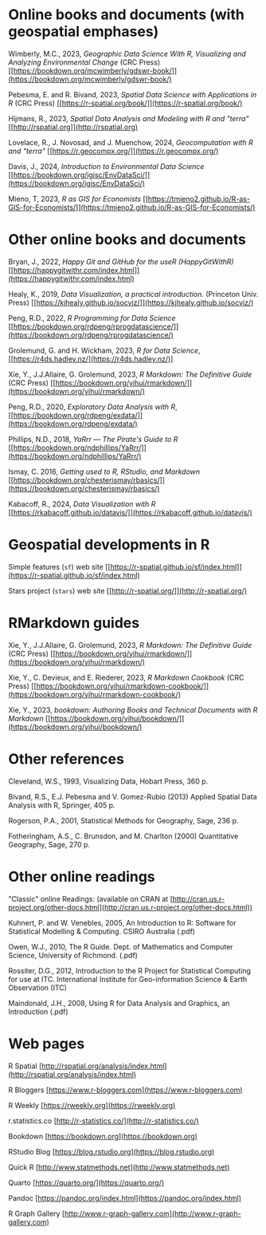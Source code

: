 # Online books and documents (with geospatial emphases) #

Wimberly, M.C., 2023, *Geographic Data Science With R, Visualizing and Analyzing Environmental Change* (CRC Press) [[https://bookdown.org/mcwimberly/gdswr-book/]](https://bookdown.org/mcwimberly/gdswr-book/)

Pebesma, E. and R. Bivand, 2023, *Spatial Data Science with Applications in R* (CRC Press) [[https://r-spatial.org/book/]](https://r-spatial.org/book/)

Hijmans, R., 2023, *Spatial Data Analysis and Modeling with R and "terra"* [[http://rspatial.org]](http://rspatial.org) 

Lovelace, R., J. Novosad, and J. Muenchow, 2024, *Geocomputation with R and "terra"* [[https://r.geocompx.org/]](https://r.geocompx.org/)

Davis, J., 2024, *Introduction to Environmental Data Science* [[https://bookdown.org/igisc/EnvDataSci/]](https://bookdown.org/igisc/EnvDataSci/)

Mieno, T, 2023, *R as GIS for Economists* [[https://tmieno2.github.io/R-as-GIS-for-Economists/]](https://tmieno2.github.io/R-as-GIS-for-Economists/) 

# Other online books and documents #

Bryan, J., 2022, *Happy Git and GitHub for the useR (HappyGitWithR)* [[https://happygitwithr.com/index.html]](https://happygitwithr.com/index.html)

Healy, K., 2019, *Data Visualization, a practical introduction.*  (Princeton Univ. Press) [[https://kjhealy.github.io/socviz/]](https://kjhealy.github.io/socviz/)

Peng, R.D., 2022, *R Programming for Data Science*  [[https://bookdown.org/rdpeng/rprogdatascience/]](https://bookdown.org/rdpeng/rprogdatascience/)

Grolemund, G. and H. Wickham, 2023, *R for Data Science*, [[https://r4ds.hadley.nz/](https://r4ds.hadley.nz/)]

Xie, Y., J.J.Allaire, G. Grolemund, 2023, *R Markdown: The Definitive Guide* (CRC Press) [[https://bookdown.org/yihui/rmarkdown/]](https://bookdown.org/yihui/rmarkdown/)

Peng, R.D., 2020, *Exploratory Data Analysis with R*, [[https://bookdown.org/rdpeng/exdata/]](https://bookdown.org/rdpeng/exdata/)

Phillips, N.D., 2018, *YaRrr — The Pirate's Guide to R* [[https://bookdown.org/ndphillips/YaRrr/]](https://bookdown.org/ndphillips/YaRrr/) 

Ismay, C. 2016, *Getting used to R, RStudio, and Markdown* [[https://bookdown.org/chesterismay/rbasics/]](https://bookdown.org/chesterismay/rbasics/)

Kabacoff, R., 2024, *Data Visualization with R* [[https://rkabacoff.github.io/datavis/]](https://rkabacoff.github.io/datavis/)


# Geospatial developments in R #

Simple features (`sf`) web site [[https://r-spatial.github.io/sf/index.html]](https://r-spatial.github.io/sf/index.html)

Stars project (`stars`) web site [[http://r-spatial.org/]](http://r-spatial.org/)

# RMarkdown guides #

Xie, Y., J.J.Allaire, G. Grolemund, 2023, *R Markdown: The Definitive Guide* (CRC Press) [[https://bookdown.org/yihui/rmarkdown/]](https://bookdown.org/yihui/rmarkdown/)

Xie, Y., C. Devieux, and E. Riederer, 2023, *R Markdown Cookbook* (CRC Press) [[https://bookdown.org/yihui/rmarkdown-cookbook/]](https://bookdown.org/yihui/rmarkdown-cookbook/)

Xie, Y., 2023, *bookdown: Authoring Books and Technical Documents with R Markdown* [[https://bookdown.org/yihui/bookdown/]](https://bookdown.org/yihui/bookdown/)
 

# Other references #

Cleveland, W.S., 1993, Visualizing Data, Hobart Press, 360 p.

Bivand, R.S., E.J. Pebesma and V. Gomez-Rubio (2013) Applied Spatial Data Analysis with R, Springer, 405 p.

Rogerson, P.A., 2001, Statistical Methods for Geography, Sage, 236 p.

Fotheringham, A.S., C. Brunsdon, and M. Charlton (2000) Quantitative Geography,  Sage, 270 p.

# Other online readings #

"Classic" online Readings:  (available on CRAN at [http://cran.us.r-project.org/other-docs.html](http://cran.us.r-project.org/other-docs.html))

Kuhnert, P. and W. Venebles, 2005, An Introduction to R:  Software for Statistical Modelling & Computing.  CSIRO Australia (.pdf)

Owen, W.J., 2010, The R Guide.  Dept. of Mathematics and Computer Science, University of Richmond.  (.pdf)

Rossiter, D.G., 2012, Introduction to the R Project for Statistical Computing for use at ITC.  International Institute for Geo-information Science & Earth Observation (ITC)

Maindonald, J.H., 2008, Using R for Data Analysis and Graphics, an Introduction (.pdf)


# Web pages #

R Spatial [http://rspatial.org/analysis/index.html](http://rspatial.org/analysis/index.html)

R Bloggers [https://www.r-bloggers.com](https://www.r-bloggers.com)

R Weekly [https://rweekly.org](https://rweekly.org)

r.statistics.co [http://r-statistics.co/](http://r-statistics.co/)

Bookdown [https://bookdown.org](https://bookdown.org)

RStudio Blog [https://blog.rstudio.org](https://blog.rstudio.org)

Quick R  [http://www.statmethods.net](http://www.statmethods.net)

Quarto [https://quarto.org/](https://quarto.org/)

Pandoc [https://pandoc.org/index.html](https://pandoc.org/index.html)

R Graph Gallery [http://www.r-graph-gallery.com](http://www.r-graph-gallery.com)




